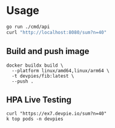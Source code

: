 # Usage

```bash
go run ./cmd/api
curl "http://localhost:8080/sum?n=40"
```

## Build and push image
```
docker buildx build \
  --platform linux/amd64,linux/arm64 \
  -t devpies/fib:latest \
  --push .
```

## HPA Live Testing

```
curl "https://ex7.devpie.io/sum?n=40"
k top pods -n devpies
```